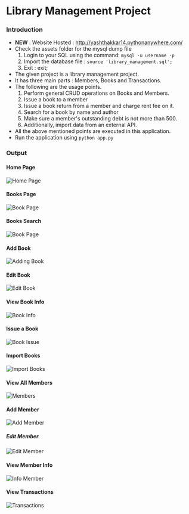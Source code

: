 # Library Management Project


### Introduction
- **NEW** : Website Hosted : http://yashthakkar14.pythonanywhere.com/
- Check the assets folder for the mysql dump file
    1. Login to your SQL using the command: `mysql -u username -p`
    2. Import the database file : `source 'library_management.sql';`
    3. Exit : exit;
- The given project is a library management project.
- It has three main parts : Members, Books and Transactions.
- The following are the usage points.
    1. Perform general CRUD operations on Books and Members.
    2. Issue a book to a member
    3. Issue a book return from a member and charge rent fee on it.
    4. Search for a book by name and author
    5. Make sure a member's outstanding debt is not more than 500.
    6. Additionally, import data from an external API.
- All the above mentioned points are executed in this application.
- Run the application using `python app.py`

### Output

#### Home Page
![Home Page](./assets/images/home_page.jpg)

#### Books Page
![Book Page](./assets/images/book_page.jpg)

#### Books Search
![Book Page](./assets/images/book_search.jpg)

#### Add Book
![Adding Book](./assets/images/book_add.jpg)

#### Edit Book
![Edit Book](./assets/images/book_edit.jpg)

#### View Book Info
![Book Info](./assets/images/book_info.jpg)

#### Issue a Book
![Book Issue](./assets/images/book_issue.jpg)

#### Import Books
![Import Books](./assets/images/import_books.jpg)

#### View All Members
![Members](./assets/images/members.jpg)

#### Add Member
![Add Member](./assets/images/member_add.jpg)

##### Edit Member
![Edit Member](./assets/images/member_edit.jpg)

#### View Member Info
![Info Member](./assets/images/member_info.jpg)

#### View Transactions
![Transactions](./assets/images/transactions.jpg)
